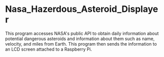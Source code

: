 # Nasa_Hazerdous_Asteroid_Displayer
This program accesses NASA's public API to obtain daily information about
potential dangerous asteroids and information about them such as name, 
velocity, and miles from Earth. This program then sends the information to 
an LCD screen attached to a Raspberry Pi.
